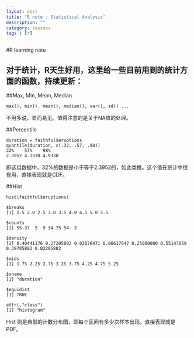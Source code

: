 ```yaml
---
layout: post
title: "R note : Statistical Analysis"
description: ""
category: lessons
tags : [r]
---
```


#R learning note

对于统计，R天生好用，这里给一些目前用到的统计方面的函数，持续更新：
----------------

##Max, Min, Mean, Median

    max(), min(), mean(), median(), var(), sd() ...

不用多说，显而易见。值得注意的是关于NA值的处理。

##Percentile

    duration = faithful$eruptions
    quantile(duration, c(.32, .57, .98))
    32%    57%    98% 
    2.3952 4.1330 4.9330

即这组数据中，32%的数据是小于等于2.3952的，如此类推。这个值在统计中很有用，直接表现就是CDF。

##Hist

    hist(faithful$eruptions)

    $breaks
    [1] 1.5 2.0 2.5 3.0 3.5 4.0 4.5 5.0 5.5

    $counts
    [1] 55 37  5  9 34 75 54  3

    $density
    [1] 0.40441176 0.27205882 0.03676471 0.06617647 0.25000000 0.55147059 0.39705882 0.02205882

    $mids
    [1] 1.75 2.25 2.75 3.25 3.75 4.25 4.75 5.25

    $xname
    [1] "duration"

    $equidist
    [1] TRUE

    attr(,"class")
    [1] "histogram"

Hist 则是典型的计数分布图，即每个区间有多少次样本出现。直接表现就是PDF。

